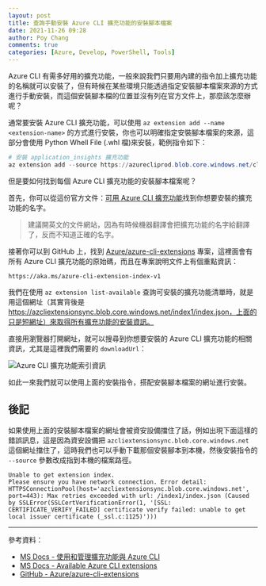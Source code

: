 ```yaml
---
layout: post
title: 查詢手動安裝 Azure CLI 擴充功能的安裝腳本檔案
date: 2021-11-26 09:28
author: Poy Chang
comments: true
categories: [Azure, Develop, PowerShell, Tools]
---
```


Azure CLI 有需多好用的擴充功能，一般來說我們只要用內建的指令加上擴充功能的名稱就可以安裝了，但有時候在某些環境只能透過指定安裝腳本檔案來源的方式進行手動安裝，而這個安裝腳本檔的位置並沒有列在官方文件上，那麼該怎麼辦呢？

通常要安裝 Azure CLI 擴充功能，可以使用 `az extension add --name <extension-name>` 的方式進行安裝，你也可以明確指定安裝腳本檔案的來源，這部分會使用 Python Whell File (.whl 檔)來安裝，範例指令如下：

```powershell
# 安裝 application_insights 擴充功能
az extension add --source https://azurecliprod.blob.core.windows.net/cli-extensions/application_insights-0.1.3-py2.py3-none-any.whl
```

但是要如何找到每個 Azure CLI 擴充功能的安裝腳本檔案呢？

首先，你可以從這份官方文件：[可用 Azure CLI 擴充功能](https://docs.microsoft.com/en-us/cli/azure/azure-cli-extensions-list?WT.mc_id=DT-MVP-5003022)找到你想要安裝的擴充功能的名字。

>建議開英文的文件網站，因為有時候機器翻譯會把擴充功能的名字給翻譯了，反而不知道正確的名字。

接著你可以到 GitHub 上，找到 [Azure/azure-cli-extensions](https://github.com/Azure/azure-cli-extensions) 專案，這裡面會有所有 Azure CLI 擴充功能的原始碼，而且在專案說明文件上有個重點資訊：

```
https://aka.ms/azure-cli-extension-index-v1
```

我們在使用 `az extension list-available` 查詢可安裝的擴充功能清單時，就是用這個網址（其實背後是 https://azcliextensionsync.blob.core.windows.net/index1/index.json，上面的只是短網址）來取得所有擴充功能的安裝資訊。

直接用瀏覽器打開網址，就可以搜尋到你想要安裝的 Azure CLI 擴充功能的相關資訊，尤其是這裡我們需要的 `downloadUrl`：

![Azure CLI 擴充功能索引資訊](https://i.imgur.com/HkKwbyD.png)

如此一來我們就可以使用上面的安裝指令，搭配安裝腳本檔案的網址進行安裝。

## 後記

如果使用上面的安裝腳本檔案的網址會被資安設備擋住了話，例如出現下面這樣的錯誤訊息，這是因為資安設備把 `azcliextensionsync.blob.core.windows.net` 這個網址擋住了，這時我們也可以手動下載那個安裝腳本到本機，然後安裝指令的 `--source` 參數改成指到本機的檔案路徑。

```
Unable to get extension index.
Please ensure you have network connection. Error detail: HTTPSConnectionPool(host='azcliextensionsync.blob.core.windows.net', port=443): Max retries exceeded with url: /index1/index.json (Caused by SSLError(SSLCertVerificationError(1, '[SSL: CERTIFICATE_VERIFY_FAILED] certificate verify failed: unable to get local issuer certificate (_ssl.c:1125)')))
```

----------

參考資料：

* [MS Docs - 使用和管理擴充功能與 Azure CLI](https://docs.microsoft.com/en-us/cli/azure/azure-cli-extensions-overview?WT.mc_id=DT-MVP-5003022)
* [MS Docs - Available Azure CLI extensions](https://docs.microsoft.com/en-us/cli/azure/azure-cli-extensions-list?WT.mc_id=DT-MVP-5003022)
* [GitHub - Azure/azure-cli-extensions](https://github.com/Azure/azure-cli-extensions)
